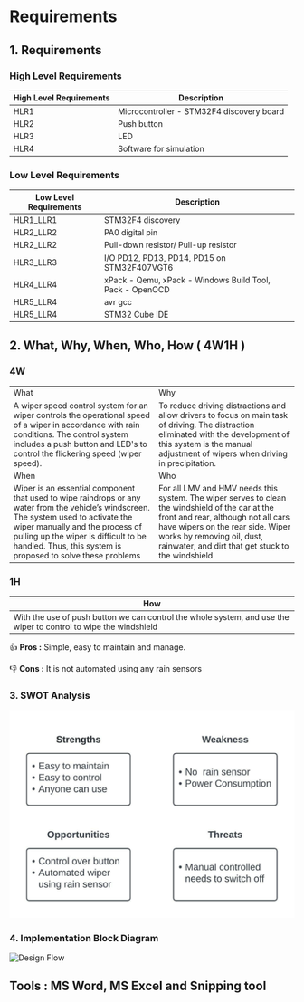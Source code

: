 # Requirements

## 1. Requirements
### High Level Requirements
| High Level Requirements  | Description |
| ------------- | ------------- |
| HLR1  | Microcontroller - STM32F4 discovery board |
| HLR2  | Push button |
| HLR3  | LED |
| HLR4  | Software for simulation |

### Low Level Requirements
| Low Level Requirements	  | Description |
| ------------- | ------------- |
| HLR1_LLR1 | STM32F4 discovery  |
| HLR2_LLR2 | PA0 digital pin |
| HLR2_LLR2 | Pull-down resistor/ Pull-up resistor  |
| HLR3_LLR3 | I/O PD12, PD13, PD14, PD15 on STM32F407VGT6 |
| HLR4_LLR4 | xPack - Qemu, xPack - Windows Build Tool, Pack - OpenOCD  |
| HLR5_LLR4 | avr gcc  |
| HLR5_LLR4 | STM32 Cube IDE  |

## 2. What, Why, When, Who, How ( 4W1H )
### 4W
|   |   |
| ----------- | ----------- |
| What | Why |
| A wiper speed control system for an wiper controls the operational speed of a wiper in accordance with rain conditions. The control system includes a push button and LED's to control the flickering speed (wiper speed). | To reduce driving distractions and allow drivers to focus on main task of driving. The distraction eliminated with the development of this system is the manual adjustment of wipers when driving in precipitation. |
| When | Who |
| Wiper is an essential component that used to wipe raindrops or any water from the vehicle’s windscreen. The system used to activate the wiper manually and the process of pulling up the wiper is difficult to be handled. Thus, this system is proposed to solve these problems | For all LMV and HMV needs this system. The wiper serves to clean the windshield of the car at the front and rear, although not all cars have wipers on the rear side. Wiper works by removing oil, dust, rainwater, and dirt that get stuck to the windshield |

### 1H
| How |
| ----- |
|With the use of push button we can control the whole system, and use the wiper to control to wipe the windshield |

 :+1: **Pros :**  Simple, easy to maintain and manage. 
 
 :-1: **Cons :**  It is not automated using any rain sensors
 
### 3. SWOT Analysis
![SWOT Analysis](https://github.com/Lokesh12121/M3_Wiper_Conytol_System_stm32f4/blob/main/1_Requirements/swot.jpeg)
  
### 4. Implementation Block Diagram 
![Design Flow]()

## Tools : MS Word, MS Excel and Snipping tool
